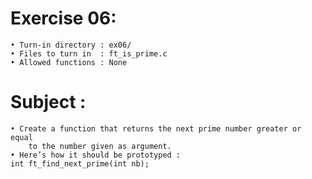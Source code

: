 # Exercise 06:
	• Turn-in directory : ex06/
	• Files to turn in  : ft_is_prime.c
	• Allowed functions : None
# Subject :
	• Create a function that returns the next prime number greater or equal
		to the number given as argument.
	• Here’s how it should be prototyped :
	int ft_find_next_prime(int nb);
